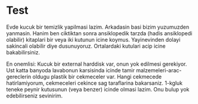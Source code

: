 # Test
Evde kucuk bir temizlik yapilmasi lazim. Arkadasin basi bizim yuzumuzden yanmasin.
Hanim ben ciktiktan sonra ansiklopedik tarzda (hadis ansiklopedi olabilir) kitaplari bir veya iki kutunun icine koymus. 
Yayinevinden dolayi sakincali olabilir diye dusunuyoruz. Ortalardaki kutulari acip icine bakabilirsiniz.

En onemlisi:
Kucuk bir external harddisk var, onun yok edilmesi gerekiyor.
Ust katta banyoda lavabonun karsisinda icinde tamir malzemeleri-arac-gereclerin oldugu plastik bir cekmeceler var.
Hangi cekmecede hatirlamiyorum, cekmeceleri cekince sag taraflarina bakarsaniz.
1-kgluk teneke peynir kutusunun (veya benzer) icinde olmasi lazim. Onu bulup yok edebilirseniz sevinirim.
